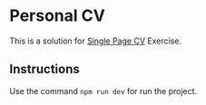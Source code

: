 # Personal CV

This is a solution for [Single Page CV](https://roadmap.sh/projects/single-page-cv) Exercise.

## Instructions

Use the command `npm run dev` for run the project.